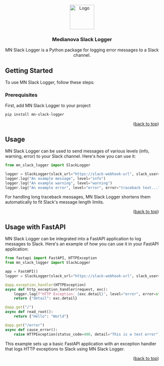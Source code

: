 
<!-- PROJECT LOGO -->
<br />
<div align="center">
  <a href="https://github.com/Medianova-Tech/mn_slack_logger" id="top">
    <img src="http://medianova-logo.mncdn.com/logo-m.png" alt="Logo" width="80" height="80">
  </a>

<h3 align="center">Medianova Slack Logger</h3>

  <p align="center">
    MN Slack Logger is a Python package for logging error messages to a Slack channel.
  </p>
</div>


<!-- GETTING STARTED -->
## Getting Started

To use MN Slack Logger, follow these steps:

### Prerequisites

First, add MN Slack Logger to your project
  ```sh
  pip install mn-slack-logger
  ```

<p align="right">(<a href="#top">back to top</a>)</p>

<!-- USAGE EXAMPLES -->
## Usage

MN Slack Logger can be used to send messages of various levels (info, warning, error) to your Slack channel. Here's how you can use it:

```python
from mn_slack_logger import SlackLogger

logger = SlackLogger(slack_url="https://slack-webhook-url", slack_user="Logger")
logger.log("An example message", level="info")
logger.log("An example warning", level="warning")
logger.log("An example error", level="error", error="traceback text...")
  ```

For handling long traceback messages, MN Slack Logger shortens them automatically to fit Slack's message length limits.
<p align="right">(<a href="#top">back to top</a>)</p>

## Usage with FastAPI

MN Slack Logger can be integrated into a FastAPI application to log messages to Slack. Here's an example of how you can use it in your FastAPI application:

```python
from fastapi import FastAPI, HTTPException
from mn_slack_logger import SlackLogger

app = FastAPI()
logger = SlackLogger(slack_url="https://slack-webhook-url", slack_user="FastAPI Logger")

@app.exception_handler(HTTPException)
async def http_exception_handler(request, exc):
    logger.log(f"HTTP Exception: {exc.detail}", level="error", error=str(exc))
    return {"detail": exc.detail}

@app.get("/")
async def read_root():
    return {"Hello": "World"}

@app.get("/error")
async def cause_error():
    raise HTTPException(status_code=400, detail="This is a test error")
  ```

This example sets up a basic FastAPI application with an exception handler that logs HTTP exceptions to Slack using MN Slack Logger.
<p align="right">(<a href="#top">back to top</a>)</p>
